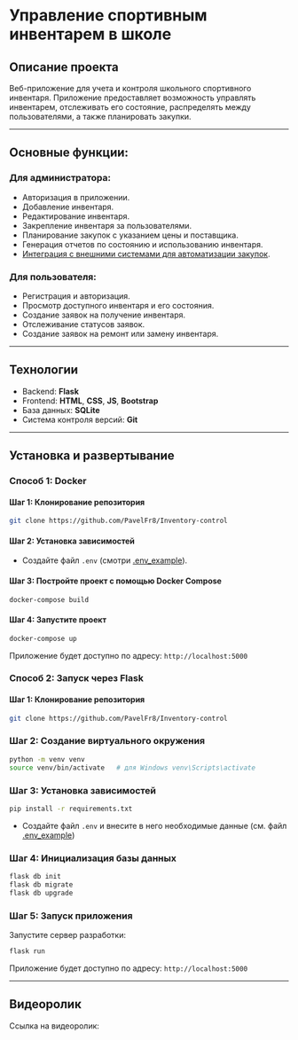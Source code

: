 # Управление спортивным инвентарем в школе

## Описание проекта
Веб-приложение для учета и контроля школьного спортивного инвентаря. Приложение предоставляет возможность управлять 
инвентарем, отслеживать его состояние, распределять между пользователями, а также планировать закупки.  

---

## Основные функции:
### Для администратора:
- Авторизация в приложении.
- Добавление инвентаря.
- Редактирование инвентаря.
- Закрепление инвентаря за пользователями.
- Планирование закупок с указанием цены и поставщика.
- Генерация отчетов по состоянию и использованию инвентаря.
- [Интеграция с внешними системами для автоматизации закупок](https://github.com/PavelFr8/Inventory-control/blob/main/app/api/API_DOC.md).

### Для пользователя:
- Регистрация и авторизация.
- Просмотр доступного инвентаря и его состояния.
- Создание заявок на получение инвентаря.
- Отслеживание статусов заявок.
- Создание заявок на ремонт или замену инвентаря.

---

## Технологии
- Backend: **Flask**
- Frontend: **HTML**, **CSS**, **JS**, **Bootstrap**
- База данных: **SQLite**
- Система контроля версий: **Git**

---

## Установка и развертывание

### Способ 1: Docker

#### Шаг 1: Клонирование репозитория
```bash  
git clone https://github.com/PavelFr8/Inventory-control  
```
#### Шаг 2: Установка зависимостей
- Создайте файл `.env` (смотри [.env_example](https://github.com/PavelFr8/Inventory-control/blob/main/.env_example)).

#### Шаг 3: Постройте проект с помощью Docker Compose
```bash  
docker-compose build  
```

#### Шаг 4: Запустите проект
```bash  
docker-compose up  
```

Приложение будет доступно по адресу: `http://localhost:5000`

### Способ 2: Запуск через Flask

#### Шаг 1: Клонирование репозитория
```bash
git clone https://github.com/PavelFr8/Inventory-control
```

### Шаг 2: Создание виртуального окружения
```bash
python -m venv venv
source venv/bin/activate   # для Windows venv\Scripts\activate      
```

### Шаг 3: Установка зависимостей
```bash
pip install -r requirements.txt
```

- Создайте файл `.env` и внесите в него необходимые данные (см. файл [.env_example](https://github.com/PavelFr8/Inventory-control/blob/main/.env_example))

### Шаг 4: Инициализация базы данных
```bash
flask db init
flask db migrate
flask db upgrade
```

### Шаг 5: Запуск приложения
Запустите сервер разработки:
```bash
flask run
```
Приложение будет доступно по адресу: `http://localhost:5000`

---

## Видеоролик
Ссылка на видеоролик: 



